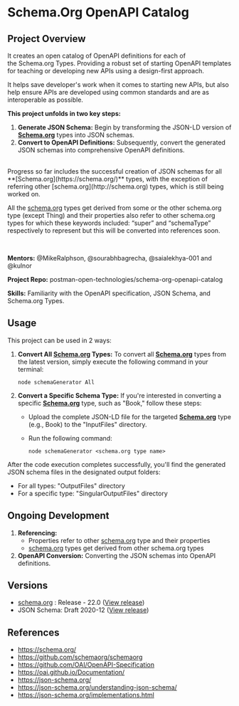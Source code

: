 
# Schema.Org OpenAPI Catalog
## Project Overview
It creates an open catalog of OpenAPI definitions for each of the Schema.org Types. Providing a robust set of starting OpenAPI templates for teaching or developing new APIs using a design-first approach. 

It helps save developer's work when it comes to starting new APIs, but also help ensure APIs are developed using common standards and are as interoperable as possible.

**This project unfolds in two key steps:**

1. **Generate JSON Schema:** Begin by transforming the JSON-LD version of **[Schema.org](https://schema.org/)** types into JSON schemas.
2. **Convert to OpenAPI Definitions:** Subsequently, convert the generated JSON schemas into comprehensive OpenAPI definitions.

<br/>
Progress so far includes the successful creation of JSON schemas for all **[Schema.org](https://schema.org/)** types, with the exception of referring other [schema.org](http://schema.org) types, which is still being worked on. 

All the [schema.org](http://schema.org) types get derived from some or the other schema.org type (except Thing) and their properties also refer to other schema.org types for which these keywords included: “super” and “schemaType” respectively to represent but this will be converted into references soon.

<br/>

**Mentors:** @MikeRalphson, @sourabhbagrecha, @saialekhya-001 and @kulnor

**Project Repo:** postman-open-technologies/schema-org-openapi-catalog

**Skills:** Familiarity with the OpenAPI specification, JSON Schema, and Schema.org Types.


## Usage
This project can be used in 2 ways:

1. **Convert All [Schema.org](https://schema.org/) Types:** To convert all **[Schema.org](https://schema.org/)** types from the latest version, simply execute the following command in your terminal:
    
    ```
    node schemaGenerator All
    
    ```
    
2. **Convert a Specific Schema Type:** If you're interested in converting a specific **[Schema.org](https://schema.org/)** type, such as "Book," follow these steps:
    *  Upload the complete JSON-LD file for the targeted **[Schema.org](https://schema.org/)** type (e.g., Book) to the "InputFiles" directory.
    *  Run the following command:
        
        ```
        node schemaGenerator <schema.org type name>
        
        ```
        

After the code execution completes successfully, you'll find the generated JSON schema files in the designated output folders:

- For all types: "OutputFiles" directory
- For a specific type: "SingularOutputFiles" directory



## Ongoing Development
1. **Referencing:** 
    * Properties refer to other [schema.org](http://schema.org) type and their properties 
    * [schema.org](http://schema.org) types get derived from other schema.org types
2. **OpenAPI Conversion:** Converting the JSON schemas into OpenAPI definitions.



## Versions
- [schema.org](http://schema.org) : Release - 22.0 ([View release](https://github.com/schemaorg/schemaorg/blob/main/data/releases/22.0/schemaorg-current-https.jsonld))
- JSON Schema: Draft 2020-12 ([View release](https://json-schema.org/specification-links.html#:~:text=Published))


## References
* https://schema.org/
* https://github.com/schemaorg/schemaorg
* https://github.com/OAI/OpenAPI-Specification
* https://oai.github.io/Documentation/
* https://json-schema.org/
* https://json-schema.org/understanding-json-schema/
* https://json-schema.org/implementations.html




## 

